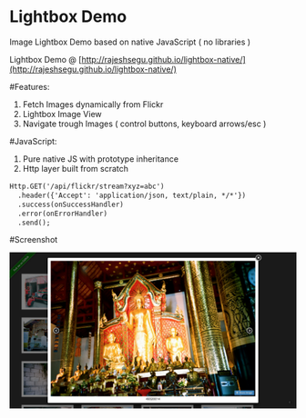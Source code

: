 Lightbox Demo
===========

Image Lightbox Demo based on native JavaScript ( no libraries )

Lightbox Demo @ [http://rajeshsegu.github.io/lightbox-native/](http://rajeshsegu.github.io/lightbox-native/)

#Features:
1. Fetch Images dynamically from Flickr
2. Lightbox Image View 
3. Navigate trough Images ( control buttons, keyboard arrows/esc )

#JavaScript: 

1. Pure native JS with prototype inheritance
2. Http layer built from scratch
```
Http.GET('/api/flickr/stream?xyz=abc')
  .header({'Accept': 'application/json, text/plain, */*'})
  .success(onSuccessHandler)
  .error(onErrorHandler)
  .send();
```

#Screenshot

![Lightbox Demo Screenshot](https://raw.githubusercontent.com/rajeshsegu/lightbox-native/master/demo/Lightbox%20Demo.png)
